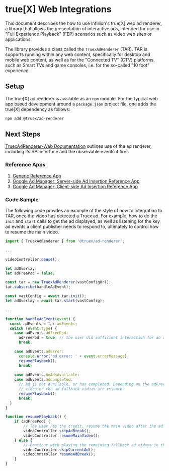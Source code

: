 # true[X]  Web Integrations

This document describes the how to use Infillion's true[X] web ad renderer, a library that allows the presentation of
interactive ads, intended for use in "Full Experience Playback" (FEP) scenarios such as video web sites or applications.

The library provides a class called the `TruexAdRenderer` (TAR). TAR is supports running within any web content, 
specifically for desktop and mobile web content, as well as for the "Connected TV" (CTV) platforms, such as Smart TVs
and game consoles, i.e. for the so-called "10 foot" experience.

## Setup
The true[X] ad renderer is available as an `npm` module. For the typical web app based development around a `package.json` 
project file, one adds the true[X] dependency as follows:
```sh
npm add @truex/ad-renderer
```

## Next Steps

[TruexAdRenderer-Web Documentation](DOCS.md) outlines use of the ad renderer, including its API interface and the observable events it fires

### Reference Apps

1. [Generic Reference App](https://github.com/socialvibe/truex-ctv-web-reference-app)
1. [Google Ad Manager: Server-side Ad Insertion Reference App](https://github.com/socialvibe/truex-ctv-web-google-ad-manager-reference-app)
1. [Google Ad Manager: Client-side Ad Insertion Reference App](https://github.com/socialvibe/truex-ctv-google-ima-csai-ref-app)

### Code Sample

The following code provdes an example of the style of how to integration to TAR, once the video has detected a Truex ad.
For example, how to do the `init` and `start` calls to get the ad displayed, as well as listening for the key ad events
a client publisher needs to respond to, ultimately to control how to resume the main video.

```javascript
import { TruexAdRenderer } from '@truex/ad-renderer';

...

videoController.pause();

let adOverlay;
let adFreePod = false;

const tar = new TruexAdRenderer(vastConfigUrl);
tar.subscribe(handleAdEvent);

const vastConfig = await tar.init();
let adOverlay = await tar.start(vastConfig);

...

function handleAdEvent(event) {
  const adEvents = tar.adEvents;
  switch (event.type) {
    case adEvents.adFreePod:
      adFreePod = true; // the user did sufficient interaction for an ad credit
      break;

    case adEvents.adError:
      console.error('ad error: ' + event.errorMessage);
      resumePlayback();
      break;
      
    case adEvents.noAdsAvailable:
    case adEvents.adCompleted:
      // Ad is not available, or has completed. Depending on the adFreePod flag, either the main
      // video or the ad fallback videos are resumed.
      resumePlayback();
      break;
  }
}

function resumePlayback() {
    if (adFreePod) {
        // The user has the credit, resume the main video after the ad break.
        videoController.skipAdBreak();
        videoController.resumeMainVideo();
    } else {
        // Continue with playing the remaining fallback ad videos in the ad break.
        videoController.skipCurrentAd();
        videoController.resumeAdBreak();
    }
}
```

## 
